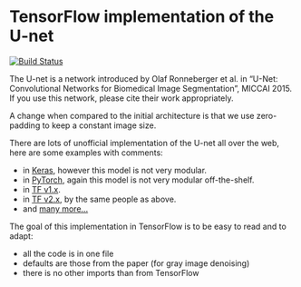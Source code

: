 # TensorFlow implementation of the U-net

[![Build Status](https://travis-ci.com/zaccharieramzi/tf-unet.svg?branch=master)](https://travis-ci.com/zaccharieramzi/tf-unet)

The U-net is a network introduced by Olaf Ronneberger et al. in “U-Net: Convolutional Networks for Biomedical Image Segmentation”, MICCAI 2015.
If you use this network, please cite their work appropriately.

A change when compared to the initial architecture is that we use zero-padding to keep a constant image size.


There are lots of unofficial implementation of the U-net all over the web, here are some examples with comments:

- in [Keras](https://github.com/zhixuhao/unet/blob/master/model.py), however this model is not very modular.
- in [PyTorch](https://github.com/milesial/Pytorch-UNet/blob/master/unet/unet_model.py), again this model is not very modular off-the-shelf.
- in [TF v1.x](https://github.com/jakeret/tf_unet/blob/master/tf_unet/unet.py).
- in [TF v2.x](https://github.com/jakeret/unet/blob/master/src/unet/unet.py), by the same people as above.
- and [many more...](https://github.com/search?q=u-net)


The goal of this implementation in TensorFlow is to be easy to read and to adapt:

- all the code is in one file
- defaults are those from the paper (for gray image denoising)
- there is no other imports than from TensorFlow
